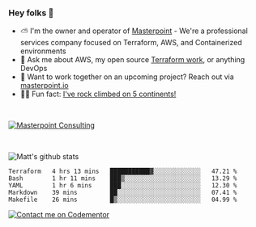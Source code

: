 

### Hey folks 👋



- ⛅️ I'm the owner and operator of [Masterpoint](https://masterpoint.io) - We're a professional services company focused on Terraform, AWS, and Containerized environments
- 💬 Ask me about AWS, my open source [Terraform work](https://github.com/masterpointio?q=terraform&type=&language=hcl), or anything DevOps
- 🔨 Want to work together on an upcoming project? Reach out via [masterpoint.io](https://masterpoint.io)
- 🧗‍♂️ Fun fact: [I've rock climbed on 5 continents!](https://www.rockandice.com/videos/weekend-whippers/weekend-whipper-gunning-for-it-on-south-six-shooter/)

<br>


[![Masterpoint Consulting](https://masterpoint-public.s3.us-west-2.amazonaws.com/Logo-medium.png)](https://masterpoint.io)

<br>


![Matt's github stats](https://github-readme-stats.vercel.app/api?username=Gowiem&count_private=true&theme=cobalt&show_icons=true)

<!--START_SECTION:waka-->
```text
Terraform   4 hrs 13 mins   ███████████▓░░░░░░░░░░░░░   47.21 % 
Bash        1 hr 11 mins    ███▒░░░░░░░░░░░░░░░░░░░░░   13.29 % 
YAML        1 hr 6 mins     ███░░░░░░░░░░░░░░░░░░░░░░   12.30 % 
Markdown    39 mins         ██░░░░░░░░░░░░░░░░░░░░░░░   07.41 % 
Makefile    26 mins         █▒░░░░░░░░░░░░░░░░░░░░░░░   04.99 % 
```
<!--END_SECTION:waka-->

[![Contact me on Codementor](https://www.codementor.io/m-badges/gowiem/find-me-on-cm-b.svg)](https://www.codementor.io/@gowiem?refer=badge)
